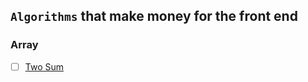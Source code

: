 ## `Algorithms` that make money for the front end

### Array

- [ ] [Two Sum](https://leetcode-cn.com/problems/two-sum)
